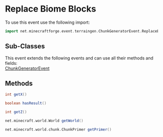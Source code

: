 # Replace Biome Blocks

To use this event use the following import:
```groovy
import net.minecraftforge.event.terraingen.ChunkGeneratorEvent.ReplaceBiomeBlocks
```

## Sub-Classes
This event extends the following events and can use all their methods and fields: <br>
[ChunkGeneratorEvent](../chunk_generator_event/chunk_generator_event.md)

## Methods
```groovy
int getX()
```

```groovy
boolean hasResult()
```

```groovy
int getZ()
```

```groovy
net.minecraft.world.World getWorld()
```

```groovy
net.minecraft.world.chunk.ChunkPrimer getPrimer()
```
